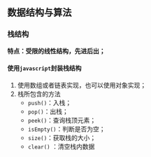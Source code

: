 ## 数据结构与算法

### 栈结构

**特点：受限的线性结构，先进后出；**

#### 使用`javascript`封装栈结构

1. 使用数组或者链表实现，也可以使用对象实现；
2. 栈所包含的方法
   + `push()`：入栈；
   + `pop()`：出栈；
   + `peek()`：查询栈顶元素；
   + `isEmpty()`：判断是否为空；
   + `size()`：获取栈的大小；
   + `clear()` ：清空栈内数据